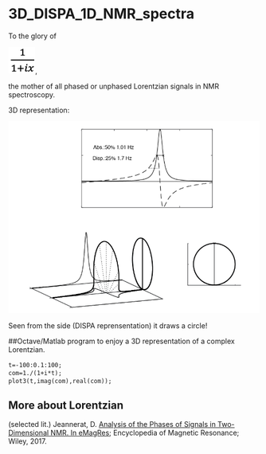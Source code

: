# 3D_DISPA_1D_NMR_spectra

To the glory of 

![](eq.png),

the mother of all phased or unphased Lorentzian signals in NMR spectroscopy.


3D representation:

![](ima.png)

Seen from the side (DISPA reprensentation) it draws a circle!

##Octave/Matlab program to enjoy a 3D representation of a complex Lorentzian.
```
t=-100:0.1:100;
com=1./(1+i*t);
plot3(t,imag(com),real(com));
```
## More about Lorentzian 
(selected lit.)
Jeannerat, D. [Analysis of the Phases of Signals in Two-Dimensional NMR. In eMagRes](https://archive-ouverte.unige.ch/unige:93864/ATTACHMENT01); Encyclopedia of Magnetic Resonance; Wiley, 2017.


